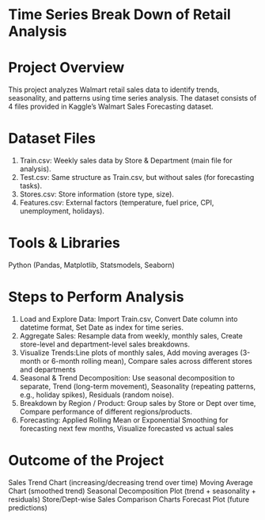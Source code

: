 # Time Series Break Down of Retail Analysis
# Project Overview
This project analyzes Walmart retail sales data to identify trends, seasonality, and patterns using time series analysis. The dataset consists of 4 files provided in Kaggle’s Walmart Sales Forecasting dataset.

# Dataset Files

1. Train.csv: Weekly sales data by Store & Department (main file for analysis).
2. Test.csv: Same structure as Train.csv, but without sales (for forecasting tasks).
3. Stores.csv: Store information (store type, size).
4. Features.csv: External factors (temperature, fuel price, CPI, unemployment, holidays).

# Tools & Libraries
Python (Pandas, Matplotlib, Statsmodels, Seaborn)

# Steps to Perform Analysis
1. Load and Explore Data: Import Train.csv, Convert Date column into datetime format, Set Date as index for time series.
2. Aggregate Sales: Resample data from weekly, monthly sales, Create store-level and department-level sales breakdowns.
3. Visualize Trends:Line plots of monthly sales, Add moving averages (3-month or 6-month rolling mean), Compare sales across different stores and departments
4. Seasonal & Trend Decomposition: Use seasonal decomposition to separate, Trend (long-term movement), Seasonality (repeating patterns, e.g., holiday spikes), Residuals (random noise).
5. Breakdown by Region / Product: Group sales by Store or Dept over time, Compare performance of different regions/products.
6. Forecasting: Applied Rolling Mean or Exponential Smoothing for forecasting next few months, Visualize forecasted vs actual sales

# Outcome of the Project 
Sales Trend Chart (increasing/decreasing trend over time)
Moving Average Chart (smoothed trend)
Seasonal Decomposition Plot (trend + seasonality + residuals)
Store/Dept-wise Sales Comparison Charts
Forecast Plot (future predictions)

